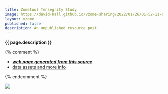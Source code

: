 ```yaml
---
title: Zometool Tensegrity Study
image: https://david-hall.github.io/vzome-sharing/2022/01/26/01-52-11-red-tensegrity-study/red-tensegrity-study.png
layout: vzome
published: false
description: An unpublished resource post.
---
```

__{{ page.description }}__

{% comment %}
 - [***web page generated from this source***][post]
 - [data assets and more info][github]

[ref]: <https://david-hall.github.io/vzome-sharing/2022/01/26/red-tensegrity-study-01-52-54.html>
[post]: <https://david-hall.github.io/vzome-sharing/2022/01/26/red-tensegrity-study-01-52-11.html>
[github]: <https://github.com/david-hall/vzome-sharing/tree/main/2022/01/26/01-52-11-red-tensegrity-study/>
{% endcomment %}

<vzome-viewer style="width: 100%; height: 65vh;"
       src="https://david-hall.github.io/vzome-sharing/2022/01/26/01-52-11-red-tensegrity-study/red-tensegrity-study.vZome" >
  <img src="https://david-hall.github.io/vzome-sharing/2022/01/26/01-52-11-red-tensegrity-study/red-tensegrity-study.png" />
</vzome-viewer>